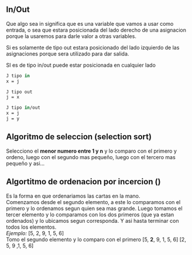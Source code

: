 ## In/Out
Que algo sea in significa que es una variable que vamos a usar como entrada, o sea que estara posicionada del lado derecho de una asignacion porque la usaremos para darle valor a otras variables. 

Si es solamente de tipo out estara posicionado del lado izquierdo de las asignaciones porque sera utilizado para dar salida.

SI es de tipo in/out puede estar posicionada en cualquier lado

```pascal
J tipo in
x = j

J tipo out
j = x

J tipo in/out
x = j
j = y
```

## Algoritmo de seleccion (selection sort)
Selecciono el **menor numero entre 1 y n** y lo comparo con el primero y ordeno, luego con el segundo mas pequeño, luego con el tercero mas pequeño y asi...

## Algortitmo de ordenacion por incercion ()
Es la forma en que ordenariamos las cartas en la mano.  
Comenzamos desde el segundo elemento, a este lo comparamos con el primero y lo ordenamos segun quien sea mas grande. Luego tomamos el tercer elemento y lo comparamos con los dos primeros (que ya estan ordenados) y lo ubicamos segun corresponda. Y asi hasta terminar con todos los elementos.  
*Ejemplo:* [5, 2, 9, 1, 5, 6]  
Tomo el segundo elemento y lo comparo con el primero
[5, **2**, 9, 1, 5, 6]
[2, 5, 9 ,1, 5, 6]
